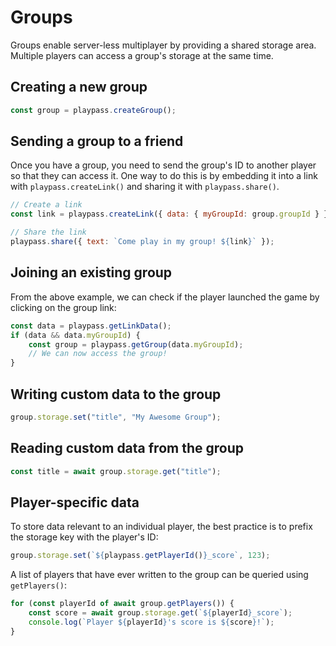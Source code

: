 # Groups

Groups enable server-less multiplayer by providing a shared storage area. Multiple players can
access a group's storage at the same time.

## Creating a new group

```javascript
const group = playpass.createGroup();
```

## Sending a group to a friend

Once you have a group, you need to send the group's ID to another player so that they can access it.
One way to do this is by embedding it into a link with `playpass.createLink()` and sharing it with
`playpass.share()`.

```javascript
// Create a link
const link = playpass.createLink({ data: { myGroupId: group.groupId } });

// Share the link
playpass.share({ text: `Come play in my group! ${link}` });
```

## Joining an existing group

From the above example, we can check if the player launched the game by clicking on the group link:

```javascript
const data = playpass.getLinkData();
if (data && data.myGroupId) {
    const group = playpass.getGroup(data.myGroupId);
    // We can now access the group!
}
```

## Writing custom data to the group

```javascript
group.storage.set("title", "My Awesome Group");
```

## Reading custom data from the group

```javascript
const title = await group.storage.get("title");
```

## Player-specific data

To store data relevant to an individual player, the best practice is to prefix the storage key with
the player's ID:

```javascript
group.storage.set(`${playpass.getPlayerId()}_score`, 123);
```

A list of players that have ever written to the group can be queried using `getPlayers()`:

```javascript
for (const playerId of await group.getPlayers()) {
    const score = await group.storage.get(`${playerId}_score`);
    console.log(`Player ${playerId}'s score is ${score}!`);
}
```
